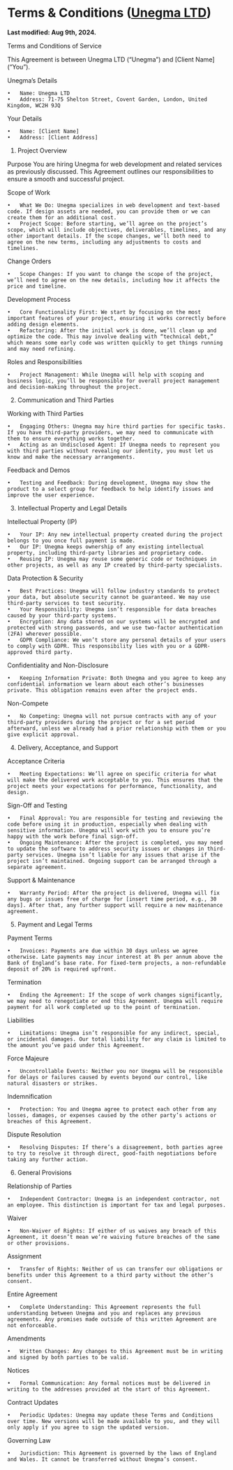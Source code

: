 # Terms & Conditions ([Unegma LTD](https://unegma.com))

**Last modified: Aug 9th, 2024.**

Terms and Conditions of Service

This Agreement is between Unegma LTD (“Unegma”) and [Client Name] (“You”).

Unegma’s Details

	•	Name: Unegma LTD
	•	Address: 71-75 Shelton Street, Covent Garden, London, United Kingdom, WC2H 9JQ

Your Details

	•	Name: [Client Name]
	•	Address: [Client Address]

1. Project Overview

Purpose
You are hiring Unegma for web development and related services as previously discussed. This Agreement outlines our responsibilities to ensure a smooth and successful project.

Scope of Work

	•	What We Do: Unegma specializes in web development and text-based code. If design assets are needed, you can provide them or we can create them for an additional cost.
	•	Project Scope: Before starting, we’ll agree on the project’s scope, which will include objectives, deliverables, timelines, and any other important details. If the scope changes, we’ll both need to agree on the new terms, including any adjustments to costs and timelines.

Change Orders

	•	Scope Changes: If you want to change the scope of the project, we’ll need to agree on the new details, including how it affects the price and timeline.

Development Process

	•	Core Functionality First: We start by focusing on the most important features of your project, ensuring it works correctly before adding design elements.
	•	Refactoring: After the initial work is done, we’ll clean up and optimize the code. This may involve dealing with “technical debt,” which means some early code was written quickly to get things running and may need refining.

Roles and Responsibilities

	•	Project Management: While Unegma will help with scoping and business logic, you’ll be responsible for overall project management and decision-making throughout the project.

2. Communication and Third Parties

Working with Third Parties

	•	Engaging Others: Unegma may hire third parties for specific tasks. If you have third-party providers, we may need to communicate with them to ensure everything works together.
	•	Acting as an Undisclosed Agent: If Unegma needs to represent you with third parties without revealing our identity, you must let us know and make the necessary arrangements.

Feedback and Demos

	•	Testing and Feedback: During development, Unegma may show the product to a select group for feedback to help identify issues and improve the user experience.

3. Intellectual Property and Legal Details

Intellectual Property (IP)

	•	Your IP: Any new intellectual property created during the project belongs to you once full payment is made.
	•	Our IP: Unegma keeps ownership of any existing intellectual property, including third-party libraries and proprietary code.
	•	Reusing IP: Unegma may reuse some generic code or techniques in other projects, as well as any IP created by third-party specialists.

Data Protection & Security

	•	Best Practices: Unegma will follow industry standards to protect your data, but absolute security cannot be guaranteed. We may use third-party services to test security.
	•	Your Responsibility: Unegma isn’t responsible for data breaches caused by your third-party systems.
	•	Encryption: Any data stored on our systems will be encrypted and protected with strong passwords, and we use two-factor authentication (2FA) wherever possible.
	•	GDPR Compliance: We won’t store any personal details of your users to comply with GDPR. This responsibility lies with you or a GDPR-approved third party.

Confidentiality and Non-Disclosure

	•	Keeping Information Private: Both Unegma and you agree to keep any confidential information we learn about each other’s businesses private. This obligation remains even after the project ends.

Non-Compete

	•	No Competing: Unegma will not pursue contracts with any of your third-party providers during the project or for a set period afterward, unless we already had a prior relationship with them or you give explicit approval.

4. Delivery, Acceptance, and Support

Acceptance Criteria

	•	Meeting Expectations: We’ll agree on specific criteria for what will make the delivered work acceptable to you. This ensures that the project meets your expectations for performance, functionality, and design.

Sign-Off and Testing

	•	Final Approval: You are responsible for testing and reviewing the code before using it in production, especially when dealing with sensitive information. Unegma will work with you to ensure you’re happy with the work before final sign-off.
	•	Ongoing Maintenance: After the project is completed, you may need to update the software to address security issues or changes in third-party services. Unegma isn’t liable for any issues that arise if the project isn’t maintained. Ongoing support can be arranged through a separate agreement.

Support & Maintenance

	•	Warranty Period: After the project is delivered, Unegma will fix any bugs or issues free of charge for [insert time period, e.g., 30 days]. After that, any further support will require a new maintenance agreement.

5. Payment and Legal Terms

Payment Terms

	•	Invoices: Payments are due within 30 days unless we agree otherwise. Late payments may incur interest at 8% per annum above the Bank of England’s base rate. For fixed-term projects, a non-refundable deposit of 20% is required upfront.

Termination

	•	Ending the Agreement: If the scope of work changes significantly, we may need to renegotiate or end this Agreement. Unegma will require payment for all work completed up to the point of termination.

Liabilities

	•	Limitations: Unegma isn’t responsible for any indirect, special, or incidental damages. Our total liability for any claim is limited to the amount you’ve paid under this Agreement.

Force Majeure

	•	Uncontrollable Events: Neither you nor Unegma will be responsible for delays or failures caused by events beyond our control, like natural disasters or strikes.

Indemnification

	•	Protection: You and Unegma agree to protect each other from any losses, damages, or expenses caused by the other party’s actions or breaches of this Agreement.

Dispute Resolution

	•	Resolving Disputes: If there’s a disagreement, both parties agree to try to resolve it through direct, good-faith negotiations before taking any further action.

6. General Provisions

Relationship of Parties

	•	Independent Contractor: Unegma is an independent contractor, not an employee. This distinction is important for tax and legal purposes.

Waiver

	•	Non-Waiver of Rights: If either of us waives any breach of this Agreement, it doesn’t mean we’re waiving future breaches of the same or other provisions.

Assignment

	•	Transfer of Rights: Neither of us can transfer our obligations or benefits under this Agreement to a third party without the other’s consent.

Entire Agreement

	•	Complete Understanding: This Agreement represents the full understanding between Unegma and you and replaces any previous agreements. Any promises made outside of this written Agreement are not enforceable.

Amendments

	•	Written Changes: Any changes to this Agreement must be in writing and signed by both parties to be valid.

Notices

	•	Formal Communication: Any formal notices must be delivered in writing to the addresses provided at the start of this Agreement.

Contract Updates

	•	Periodic Updates: Unegma may update these Terms and Conditions over time. New versions will be made available to you, and they will only apply if you agree to sign the updated version.

Governing Law

	•	Jurisdiction: This Agreement is governed by the laws of England and Wales. It cannot be transferred without Unegma’s consent.
